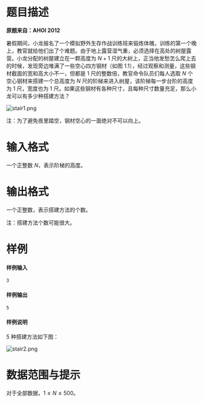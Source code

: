 
# 题目描述

**原题来自：AHOI 2012**

暑假期间，小龙报名了一个模拟野外生存作战训练班来锻炼体魄，训练的第一个晚上，教官就给他们出了个难题。由于地上露营湿气重，必须选择在高处的树屋露营。小龙分配的树屋建立在一颗高度为 $N+1$ 尺的大树上，正当他发愁怎么爬上去的时候，发现旁边堆满了一些空心四方钢材（如图 1.1），经过观察和测量，这些钢材截面的宽和高大小不一，但都是 $1$ 尺的整数倍，教官命令队员们每人选取 $N$ 个空心钢材来搭建一个总高度为 $N$ 尺的阶梯来进入树屋，该阶梯每一步台阶的高度为 $1$ 尺，宽度也为 $1$ 尺。如果这些钢材有各种尺寸，且每种尺寸数量充足，那么小龙可以有多少种搭建方法？

![stair1.png](/source/loj/10240/img/aHR0cHM6Ly9sb2otaW1nLnVweXVuLm1lbmNpLm1lbXNldDAuY24vMjAyMC8wNS8wNC81ZWFlZjE2N2IxOGIwLnBuZw==.png)

注：为了避免夜里踏空，钢材空心的一面绝对不可以向上。

# 输入格式

一个正整数 $N$，表示阶梯的高度。

# 输出格式

一个正整数，表示搭建方法的个数。

注：搭建方法个数可能很大。

# 样例

#### 样例输入
```plain
3
```
#### 样例输出
```plain
5
```
#### 样例说明
$5$ 种搭建方法如下图：

![stair2.png](/source/loj/10240/img/aHR0cHM6Ly9sb2otaW1nLnVweXVuLm1lbmNpLm1lbXNldDAuY24vMjAyMC8wNS8wNC81ZWFlZjE2ODM1NDNjLnBuZw==.png)

# 数据范围与提示

对于全部数据，$1\le N\le 500$。

